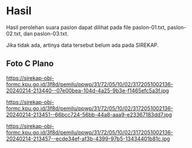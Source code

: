 # Hasil

Hasil perolehan suara paslon dapat dilihat pada file paslon-01.txt, paslon-02.txt, dan paslon-03.txt.

Jika tidak ada, artinya data tersebut belum ada pada SIREKAP.

## Foto C Plano

https://sirekap-obj-formc.kpu.go.id/3f8d/pemilu/ppwp/31/72/05/10/02/3172051002136-20240214-213440--07e00bea-104d-4a25-9b3e-f1465efc5a3f.jpg

https://sirekap-obj-formc.kpu.go.id/3f8d/pemilu/ppwp/31/72/05/10/02/3172051002136-20240214-213451--66bcc724-56bb-44a8-aaa9-e23367183dd7.jpg

https://sirekap-obj-formc.kpu.go.id/3f8d/pemilu/ppwp/31/72/05/10/02/3172051002136-20240214-213457--ecde34ef-af3b-4399-97b5-13434401b81c.jpg
